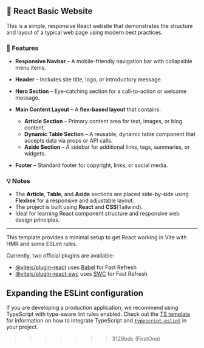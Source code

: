 
## 📘 React Basic Website

This is a simple, responsive React website that demonstrates the structure and layout of a typical web page using modern best practices.

### 🔧 Features

* **Responsive Navbar** – A mobile-friendly navigation bar with collapsible menu items.
* **Header** – Includes site title, logo, or introductory message.
* **Hero Section** – Eye-catching section for a call-to-action or welcome message.
* **Main Content Layout** – A **flex-based layout** that contains:

  * **Article Section** – Primary content area for text, images, or blog content.
  * **Dynamic Table Section** – A reusable, dynamic table component that accepts data via props or API calls.
  * **Aside Section** – A sidebar for additional links, tags, summaries, or widgets.
* **Footer** – Standard footer for copyright, links, or social media.

### 💡 Notes

* The **Article**, **Table**, and **Aside** sections are placed side-by-side using **Flexbox** for a responsive and adjustable layout.
* The project is built using **React** and **CSS**(Tailwind).
* Ideal for learning React component structure and responsive web design principles.

---

This template provides a minimal setup to get React working in Vite with HMR and some ESLint rules.

Currently, two official plugins are available:

- [@vitejs/plugin-react](https://github.com/vitejs/vite-plugin-react/blob/main/packages/plugin-react) uses [Babel](https://babeljs.io/) for Fast Refresh
- [@vitejs/plugin-react-swc](https://github.com/vitejs/vite-plugin-react/blob/main/packages/plugin-react-swc) uses [SWC](https://swc.rs/) for Fast Refresh

## Expanding the ESLint configuration

If you are developing a production application, we recommend using TypeScript with type-aware lint rules enabled. Check out the [TS template](https://github.com/vitejs/vite/tree/main/packages/create-vite/template-react-ts) for information on how to integrate TypeScript and [`typescript-eslint`](https://typescript-eslint.io) in your project.
>>>>>>> 3129bdc (FirstOne)
